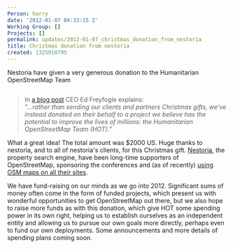 ```yaml
---
Person: harry
date: '2012-01-07 04:33:15 Z'
Working Group: []
Projects: []
permalink: updates/2012-01-07_christmas_donation_from_nestoria
title: Christmas donation from nestoria
created: 1325910795
---
```

<p>Nestoria have given a very generous donation to the Humanitarian OpenStreetMap Team</p><p><img src="http://3.s.uk.nestoria.nestimg.com/i/realestate/uk/en/hp/xmas_big.png" alt=""></p><blockquote><p>In <a title="Nestoria's xmas donation to HOT" href="http://blog.nestoria.co.uk/a-season-for-giving">a blog post</a> CEO Ed Freyfogle explains:<br> <em>"...rather than sending our clients and partners Christmas gifts, we've instead donated on their behalf to a project we believe has the potential to improve the lives of millions: the Humanitarian OpenStreetMap Team (HOT)."</em></p></blockquote><p>What a great idea! The total amount was $2000 US. Huge thanks to nestoria, and to all of nestoria's clients, for this Christmas gift. <a href="http://www.nestoria.com">Nestoria</a>, the property search engine, have been long-time supporters of OpenStreetMap, sponsoring the conferences and (as of recently) <a href="http://blog.nestoria.co.uk/why-and-how-weve-switched-away-from-google-ma">using OSM maps on all their sites</a>.</p><p>We have fund-raising on our minds as we go into 2012. Significant sums of money often come in the form of funded projects, which present us with wonderful opportunities to get OpenStreetMap out there, but we also hope to raise more funds as with this donation, which give HOT some spending power in its own right, helping us to establish ourselves as an independent entity and allowing us to pursue our own goals more directly, perhaps even to fund our own deployments. Some announcements and more details of spending plans coming soon.</p>
